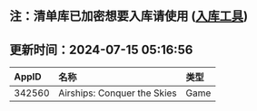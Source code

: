 ## 注：清单库已加密想要入库请使用 ([入库工具](https://github.com/BlankTMing/ManifestAutoUpdate/releases))

## 更新时间：2024-07-15 05:16:56
| AppID | 名称 | 类型  |
| :-------------------- | :----------------------------- | :----------- |
| 342560 | Airships: Conquer the Skies| Game |
